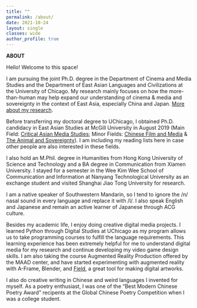 ```yaml
---
title: ""
permalink: /about/
date: 2021-10-24 
layout: single
classes: wide
author_profile: true
---
```


<b>ABOUT</b>
<br>

Hello! Welcome to this space!

I am pursuing the joint Ph.D. degree in the Department of Cinema and Media Studies and the Department of East Asian Languages and Civilizations at the University of Chicago. My research mainly focuses on how the more-than-human may help expand our understanding of cinema & media and sovereignty in the context of East Asia, especially China and Japan. <a href="{{ site.baseurl }}/research/">More about my research</a>. 

Before transferring my doctoral degree to UChicago, I obtained Ph.D. candidacy in East Asian Studies at McGill University in August 2019 (Main Field: <a href="{{ site.baseurl }}/main">Critical Asian Media Studies</a>; Minor Fields: <a href="{{ site.baseurl }}/minor-1">Chinese Film and Media</a> & <a href="{{ site.baseurl }}/minor-2">The Animal and Sovereignty</a>). I am including my reading lists here in case other people are also interested in these fields. 

I also hold an M.Phil. degree in Humanities from Hong Kong University of Science and Technology and a BA degree in Communication from Xiamen University. I stayed for a semester in the Wee Kim Wee School of Communication and Information at Nanyang Technological University as an exchange student and visited Shanghai Jiao Tong University for research.

I am a native speaker of Southwestern Mandarin, so I tend to ignore the /n/ nasal sound in every language and replace it with /l/. I also speak English and Japanese and remain an active learner of Japanese through ACG culture. 

Besides my academic life, I enjoy doing creative digital media projects. I learned Python through Digital Studies at UChicago as my program allows us to take programming courses to fulfill the language requirements. This learning experience has been extremely helpful for me to understand digital media for my research and continue developing my video game design skills. I am also taking the course Augmented Reality Production offered by the MAAD center, and have started experimenting with augmented reality with A-Frame, Blender, and <a href="http://openendedgroup.com/field/"> Field</a>, a great tool for making digital artworks. 

I also do creative writing in Chinese and weird languages I invented for myself. As a poetry enthusiast, I was one of the “Best Modern Chinese Poetry Award” recipents at the Global Chinese Poetry Competition when I was a college student. 
